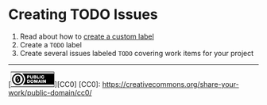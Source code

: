 # Creating TODO Issues

1. Read about how to [create a custom
   label](signing.md#create-a-custom-label)
2. Create a `TODO` label
3. Create several issues labeled `TODO` covering work items for your
   project

---
[![cc-zero](cc-zero.png)][CC0]
[CC0]: https://creativecommons.org/share-your-work/public-domain/cc0/
